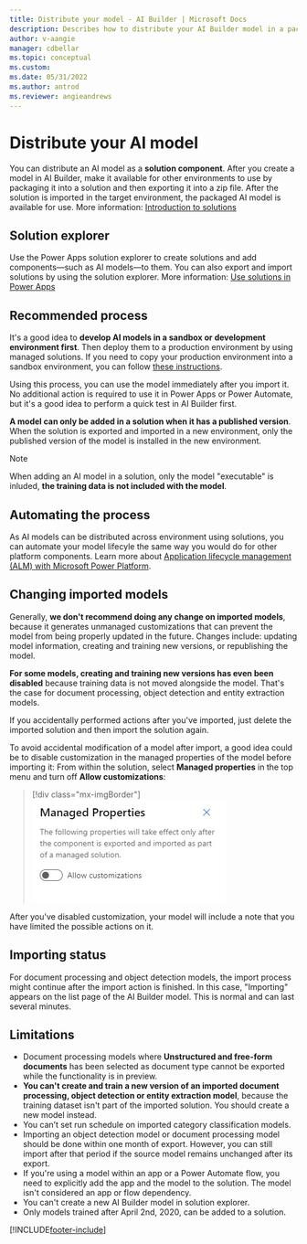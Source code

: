 ```yaml
---
title: Distribute your model - AI Builder | Microsoft Docs
description: Describes how to distribute your AI Builder model in a packaged solution.
author: v-aangie
manager: cdbellar
ms.topic: conceptual
ms.custom: 
ms.date: 05/31/2022
ms.author: antrod
ms.reviewer: angieandrews
---
```


# Distribute your AI model
You can distribute an AI model as a **solution component**. After you create a model in AI Builder, make it available for other environments to use by packaging it into a solution and then exporting it into a zip file. After the solution is imported in the target environment, the packaged AI model is available for use. More information: [Introduction to solutions](/powerapps/developer/common-data-service/introduction-solutions)

## Solution explorer
Use the Power Apps solution explorer to create solutions and add components&mdash;such as AI models&mdash;to them. You can also export and import solutions by using the solution explorer. More information: [Use solutions in Power Apps](/powerapps/maker/common-data-service/use-solution-explorer)

## Recommended process
It's a good idea to **develop AI models in a sandbox or development environment first**. Then deploy them to a production environment by using managed solutions. If you need to copy your production environment into a sandbox environment, you can follow [these instructions](/power-platform/admin/copy-environment).

Using this process, you can use the model immediately after you import it. No additional action is required to use it in Power Apps or Power Automate, but it's a good idea to perform a quick test in AI Builder first.

**A model can only be added in a solution when it has a published version**. When the solution is exported and imported in a new environment, only the published version of the model is installed in the new environment.

> [!NOTE]
> When adding an AI model in a solution, only the model "executable" is inluded, **the training data is not included with the model**.

## Automating the process
As AI models can be distributed across environment using solutions, you can automate your model lifecyle the same way you would do for other platform components. Learn more about [Application lifecycle management (ALM) with Microsoft Power Platform](/power-platform/alm).

## Changing imported models
Generally, **we don't recommend doing any change on imported models**, because it generates unmanaged customizations that can prevent the model from being properly updated in the future. Changes include: updating model information, creating and training new versions, or republishing the model. 

**For some models, creating and training new versions has even been disabled** because training data is not moved alongside the model. That's the case for document processing, object detection and entity extraction models.

If you accidentally performed actions after you've imported, just delete the imported solution and then import the solution again.

To avoid accidental modification of a model after import, a good idea could be to disable customization in the managed properties of the model before importing it: From within the solution, select **Managed properties** in the top menu and turn off **Allow customizations**:
> [!div class="mx-imgBorder"]
> ![Screenshot of the managed properties.](media/ai-builder-managed-properties.png "Managed properties")

After you've disabled customization, your model will include a note that you have limited the possible actions on it.

## Importing status
For document processing and object detection models, the import process might continue after the import action is finished. In this case, "Importing" appears on the list page of the AI Builder model. This is normal and can last several minutes.

## Limitations
* Document processing models where **Unstructured and free-form documents** has been selected as document type cannot be exported while the functionality is in preview. 
* **You can't create and train a new version of an imported document processing, object detection or entity extraction model**, because the training dataset isn't part of the imported solution. You should create a new model instead.
* You can’t set run schedule on imported category classification models.
* Importing an object detection model or document processing model should be done within one month of export. However, you can still import after that period if the source model remains unchanged after its export.
* If you're using a model within an app or a Power Automate flow, you need to explicitly add the app and the model to the solution. The model isn't considered an app or flow dependency.
* You can't create a new AI Builder model in solution explorer.
* Only models trained after April 2nd, 2020, can be added to a solution.


[!INCLUDE[footer-include](includes/footer-banner.md)]
